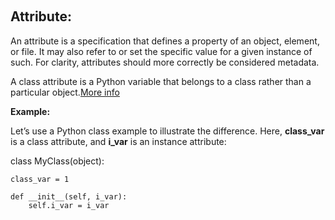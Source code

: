 ﻿﻿﻿﻿﻿﻿﻿## **Attribute:**An attribute is a specification that defines a property of an object, element, or file. It may also refer to or set the specific value for a given instance of such. For clarity, attributes should more correctly be considered metadata.A class attribute is a Python variable that belongs to a class rather than a particular object.[More info](https://www.geeksforgeeks.org/class-instance-attributes-python/)**Example:**Let’s use a Python class example to illustrate the difference. Here, **class_var** is a class attribute, and **i_var** is an instance attribute:class MyClass(object):    class_var = 1    def __init__(self, i_var):        self.i_var = i_var